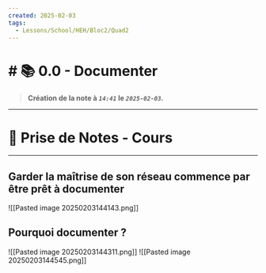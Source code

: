 ```yaml
---
created: 2025-02-03
tags:
  - Lessons/School/HEH/Bloc2/Quad2
---
```


# # 📚  0.0 - Documenter
> **Création de la note à *`14:41`* le *`2025-02-03`.***
---

# 📝 Prise de Notes - Cours

---
## Garder la maîtrise de son réseau commence par être prêt à documenter
![[Pasted image 20250203144143.png]] 

## Pourquoi documenter ?
![[Pasted image 20250203144311.png]] 
![[Pasted image 20250203144545.png]] 
